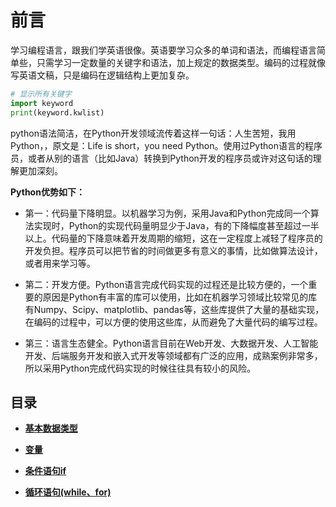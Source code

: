 # 前言

学习编程语言，跟我们学英语很像。英语要学习众多的单词和语法，而编程语言简单些，只需学习一定数量的关键字和语法，加上规定的数据类型。编码的过程就像写英语文稿，只是编码在逻辑结构上更加复杂。
```python
# 显示所有关键字
import keyword
print(keyword.kwlist)
```

python语法简洁，在Python开发领域流传着这样一句话：人生苦短，我用Python，，原文是：Life is short，you need Python。使用过Python语言的程序员，或者从别的语言（比如Java）转换到Python开发的程序员或许对这句话的理解更加深刻。

**Python优势如下：**

- 第一：代码量下降明显。以机器学习为例，采用Java和Python完成同一个算法实现时，Python的实现代码量明显少于Java，有的下降幅度甚至超过一半以上。代码量的下降意味着开发周期的缩短，这在一定程度上减轻了程序员的开发负担。程序员可以把节省的时间做更多有意义的事情，比如做算法设计，或者用来学习等。

- 第二：开发方便。Python语言完成代码实现的过程还是比较方便的，一个重要的原因是Python有丰富的库可以使用，比如在机器学习领域比较常见的库有Numpy、Scipy、matplotlib、pandas等，这些库提供了大量的基础实现，在编码的过程中，可以方便的使用这些库，从而避免了大量代码的编写过程。

- 第三：语言生态健全。Python语言目前在Web开发、大数据开发、人工智能开发、后端服务开发和嵌入式开发等领域都有广泛的应用，成熟案例非常多，所以采用Python完成代码实现的时候往往具有较小的风险。

## 目录
- [**基本数据类型**](./dataType.md)
 
- [**变量**](./var.md)

- [**条件语句if**](.if.md)

- [**循环语句(while、for)**](./loop.md)

